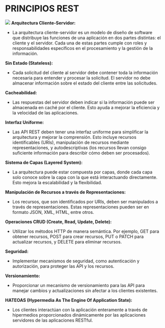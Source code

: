 ﻿# PRINCIPIOS REST
![](https://miro.medium.com/v2/resize:fit:720/format:webp/1*9xsOnmz5hC4IVOLixlvMLg.png)
**Arquitectura Cliente-Servidor:**

-   La arquitectura cliente-servidor es un modelo de diseño de software que distribuye las funciones de una aplicación en dos partes distintas: el cliente y el servidor. Cada una de estas partes cumple con roles y responsabilidades específicos en el procesamiento y la gestión de la información.

**Sin Estado (Stateless):**

-   Cada solicitud del cliente al servidor debe contener toda la información necesaria para entender y procesar la solicitud. El servidor no debe almacenar información sobre el estado del cliente entre las solicitudes.

**Cacheabilidad:**

-   Las respuestas del servidor deben indicar si la información puede ser almacenada en caché por el cliente. Esto ayuda a mejorar la eficiencia y la velocidad de las aplicaciones.

**Interfaz Uniforme:**

-   Las API REST deben tener una interfaz uniforme para simplificar la arquitectura y mejorar la comprensión. Esto incluye recursos identificables (URIs), manipulación de recursos mediante representaciones, y autodescriptivas (los recursos llevan consigo suficiente información para describir cómo deben ser procesados).

**Sistema de Capas (Layered System):**

-   La arquitectura puede estar compuesta por capas, donde cada capa solo conoce sobre la capa con la que está interactuando directamente. Esto mejora la escalabilidad y la flexibilidad.

**Manipulación de Recursos a través de Representaciones:**

-   Los recursos, que son identificados por URIs, deben ser manipulados a través de representaciones. Estas representaciones pueden ser en formato JSON, XML, HTML, entre otros.

**Operaciones CRUD (Create, Read, Update, Delete):**

-   Utilizar los métodos HTTP de manera semántica. Por ejemplo, GET para obtener recursos, POST para crear recursos, PUT o PATCH para actualizar recursos, y DELETE para eliminar recursos.

**Seguridad:**

-   Implementar mecanismos de seguridad, como autenticación y autorización, para proteger las API y los recursos.

**Versionamiento:**

-   Proporcionar un mecanismo de versionamiento para las API para manejar cambios y actualizaciones sin afectar a los clientes existentes.

**HATEOAS (Hypermedia As The Engine Of Application State):**

-   Los clientes interactúan con la aplicación enteramente a través de hipermedios proporcionados dinámicamente por las aplicaciones servidores de las aplicaciones RESTful.
